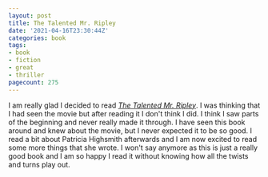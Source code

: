 ```yaml
---
layout: post
title: The Talented Mr. Ripley
date: '2021-04-16T23:30:44Z'
categories: book
tags:
- book
- fiction
- great
- thriller
pagecount: 275
---
```


I am really glad I decided to read [*The Talented Mr. Ripley*][book-amaz]. I was thinking that I had
seen the movie but after reading it I don't think I did. I think I saw parts of the beginning and
never really made it through. I have seen this book around and knew about the movie, but I never
expected it to be so good. I read a bit about Patricia Highsmith afterwards and I am now excited to
read some more things that she wrote. I won't say anymore as this is just a really good book and I
am so happy I read it without knowing how all the twists and turns play out.

[book-amaz]:      https://www.amazon.com/dp/B007Q6XJGS
